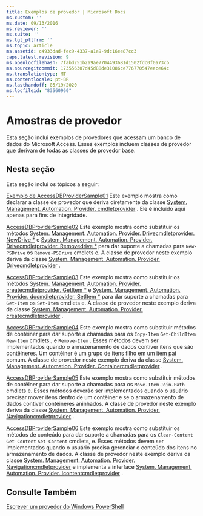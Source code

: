 ```yaml
---
title: Exemplos de provedor | Microsoft Docs
ms.custom: ''
ms.date: 09/13/2016
ms.reviewer: ''
ms.suite: ''
ms.tgt_pltfrm: ''
ms.topic: article
ms.assetid: c4933dad-fec9-4337-a1a9-9dc16ee87cc3
caps.latest.revision: 9
ms.openlocfilehash: 7fabd251b2a9ae7704493681d1502fdc0f0a73cb
ms.sourcegitcommit: 173556307d45d88de31086ce776770547eece64c
ms.translationtype: MT
ms.contentlocale: pt-BR
ms.lasthandoff: 05/19/2020
ms.locfileid: "83560960"
---
```

# <a name="provider-samples"></a>Amostras de provedor

Esta seção inclui exemplos de provedores que acessam um banco de dados do Microsoft Access. Esses exemplos incluem classes de provedor que derivam de todas as classes de provedor base.

## <a name="in-this-section"></a>Nesta seção

Esta seção inclui os tópicos a seguir:

[Exemplo de AccessDBProviderSample01](./accessdbprovidersample01.md) Este exemplo mostra como declarar a classe de provedor que deriva diretamente da classe [System. Management. Automation. Provider. cmdletprovider](/dotnet/api/System.Management.Automation.Provider.CmdletProvider) . Ele é incluído aqui apenas para fins de integridade.

[AccessDBProviderSample02](./accessdbprovidersample02.md) Este exemplo mostra como substituir os métodos [System. Management. Automation. Provider. Drivecmdletprovider. NewDrive *](/dotnet/api/System.Management.Automation.Provider.DriveCmdletProvider.NewDrive) e [System. Management. Automation. Provider. Drivecmdletprovider. Removedrive *](/dotnet/api/System.Management.Automation.Provider.DriveCmdletProvider.RemoveDrive) para dar suporte a chamadas para `New-PSDrive` os `Remove-PSDrive` cmdlets e. A classe de provedor neste exemplo deriva da classe [System. Management. Automation. Provider. Drivecmdletprovider](/dotnet/api/System.Management.Automation.Provider.DriveCmdletProvider) .

[AccessDBProviderSample03](./accessdbprovidersample03.md) Este exemplo mostra como substituir os métodos [System. Management. Automation. Provider. createcmdletprovider. GetItem *](/dotnet/api/System.Management.Automation.Provider.ItemCmdletProvider.GetItem) e [System. Management. Automation. Provider. docmdletprovider. SetItem *](/dotnet/api/System.Management.Automation.Provider.ItemCmdletProvider.SetItem) para dar suporte a chamadas para `Get-Item` os `Set-Item` cmdlets e. A classe de provedor neste exemplo deriva da classe [System. Management. Automation. Provider. createcmdletprovider](/dotnet/api/System.Management.Automation.Provider.ItemCmdletProvider) .

[AccessDBProviderSample04](./accessdbprovidersample04.md) Este exemplo mostra como substituir métodos de contêiner para dar suporte a chamadas para os `Copy-Item` `Get-ChildItem` `New-Item` cmdlets,, e `Remove-Item` . Esses métodos devem ser implementados quando o armazenamento de dados contiver itens que são contêineres. Um contêiner é um grupo de itens filho em um item pai comum. A classe de provedor neste exemplo deriva da classe [System. Management. Automation. Provider. Containercmdletprovider](/dotnet/api/System.Management.Automation.Provider.ContainerCmdletProvider) .

[AccessDBProviderSample05](./accessdbprovidersample05.md) Este exemplo mostra como substituir métodos de contêiner para dar suporte a chamadas para os `Move-Item` `Join-Path` cmdlets e. Esses métodos deverão ser implementados quando o usuário precisar mover itens dentro de um contêiner e se o armazenamento de dados contiver contêineres aninhados. A classe de provedor neste exemplo deriva da classe [System. Management. Automation. Provider. Navigationcmdletprovider](/dotnet/api/System.Management.Automation.Provider.NavigationCmdletProvider) .

[AccessDBProviderSample06](./accessdbprovidersample06.md) Este exemplo mostra como substituir os métodos de conteúdo para dar suporte a chamadas para os `Clear-Content` `Get-Content` `Set-Content` cmdlets, e. Esses métodos devem ser implementados quando o usuário precisa gerenciar o conteúdo dos itens no armazenamento de dados. A classe de provedor neste exemplo deriva da classe [System. Management. Automation. Provider. Navigationcmdletprovider](/dotnet/api/System.Management.Automation.Provider.NavigationCmdletProvider) e implementa a interface [System. Management. Automation. Provider. Icontentcmdletprovider](/dotnet/api/System.Management.Automation.Provider.IContentCmdletProvider) .

## <a name="see-also"></a>Consulte Também

[Escrever um provedor do Windows PowerShell](./writing-a-windows-powershell-provider.md)
